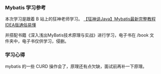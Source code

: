 ### Mybatis 学习参考
本次学习是跟着 B 站上的狂神老师学习。
[【狂神说Java】Mybatis最新完整教程IDEA版通俗易懂](https://www.bilibili.com/video/BV1NE411Q7Nx?from=search&seid=13006006196571281703)

并搭配书籍《深入浅出MyBatis技术原理与实战》进行学习，电子书在 /book 文件夹中，电子书仅供学习，侵删。

### 学习心得
mybatis 的一些 CURD 操作会了，原理还有点欠缺，面试前再补一下原理。